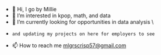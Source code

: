 - 👋 Hi, I go by Millie
- 👀 I’m interested in kpop, math, and data
- 🌱 I’m currently looking for opportunities in data analysis \
-     and updating my projects on here for employers to see
- 📫 How to reach me mlgrscrisp57@gmail.com 

<!---
mgcrisp/mgcrisp is a ✨ special ✨ repository because its `README.md` (this file) appears on your GitHub profile.
You can click the Preview link to take a look at your changes.
--->

